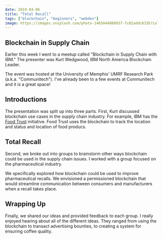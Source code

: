 ```yaml
---
date: 2019-04-06
title: "Total Recall"
tags: ["blockchain", "beginners", "webdev"]
image: https://images.unsplash.com/photo-1465844880937-7c02addc633b?ixlib=rb-1.2.1&ixid=eyJhcHBfaWQiOjEyMDd9&auto=format&fit=crop&w=1650&q=80
---
```


## Blockchain in Supply Chain

Earlier this week I went to a meetup called "Blockchain in Supply Chain with IBM." The presenter was Kurt Wedgwood, IBM North America Blockchain Leader.

The event was hosted at the University of Memphis' UMRF Research Park (a.k.a. "Communitech"). I've already been to a few events at Communitech and it is a great space!

## Introductions

The presentation was split up into three parts. First, Kurt discussed blockchain use cases in the supply chain industry. For example, IBM has the [Food Trust](https://www.ibm.com/blockchain/solutions/food-trust) initiative. Food Trust uses the blockchain to track the location and status and location of food producs.

## Total Recall

Second, we broke out into groups to brainstorm other ways blockchain could be used in the supply chain issues. I worked with a group focused on the pharmaceutical industry.

We specifically explored how blockchain could be used to improve pharmaceutical recalls. We envisioned a permissioned blockchain that would streamline communication between consumers and manufacturers when a recall takes place.

## Wrapping Up

Finally, we shared our ideas and provided feedback to each group. I really enjoyed hearing about all of the different ideas. They ranged from using the blockchain to transact advertising bounties, to creating a system for ensuring coffee quality.
